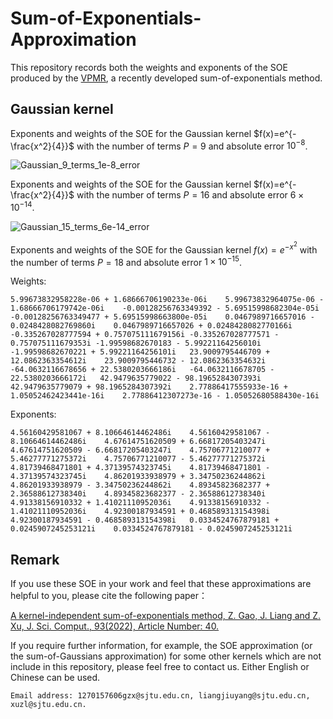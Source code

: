 # Sum-of-Exponentials-Approximation
This repository records both the weights and exponents of the SOE produced by the [VPMR](https://link.springer.com/article/10.1007/s10915-022-01999-1), a recently developed sum-of-exponentials method.

##  Gaussian kernel  ##
Exponents and weights of the SOE for the Gaussian kernel  $f(x)=e^{-\frac{x^2}{4}}$  with the number of terms $P=9$ and absolute error $10^{-8}$.

![Gaussian_9_terms_1e-8_error](https://github.com/LiangJiuyang/Sum-of-Exponentials-Approximation/tree/main/Screenshots/Gaussian_1e8_9term.png) 

Exponents and weights of the SOE for the Gaussian kernel  $f(x)=e^{-\frac{x^2}{4}}$  with the number of terms $P=16$ and absolute error $6\times 10^{-14}$.

![Gaussian_15_terms_6e-14_error](https://github.com/LiangJiuyang/Sum-of-Exponentials-Approximation/tree/main/Screenshots/Gaussian_6e14_15term.png) 

Exponents and weights of the SOE for the Gaussian kernel $f(x)=e^{-x^2}$ with the number of terms $P=18$ and absolute error $1\times 10^{-15}$.

Weights:
```
5.99673832958228e-06 + 1.68666706190233e-06i	5.99673832964075e-06 - 1.68666706179742e-06i	-0.00128256763349392 - 5.69515998682304e-05i	-0.00128256763349477 + 5.69515998663800e-05i	0.0467989716657016 - 0.0248428082769860i	0.0467989716657026 + 0.0248428082770166i	-0.335267028777594 + 0.757075111679156i	-0.335267028777571 - 0.757075111679353i	-1.99598682670183 - 5.99221164256010i	-1.99598682670221 + 5.99221164256101i	23.9009795446709 + 12.0862363354612i	23.9009795446732 - 12.0862363354632i	-64.0632116678656 + 22.5380203666186i	-64.0632116678705 - 22.5380203666172i	42.9479635779022 - 98.1965284307393i	42.9479635779079 + 98.1965284307392i	2.77886417555933e-16 + 1.05052462423441e-16i	2.77886412307273e-16 - 1.05052680588430e-16i
```
Exponents:
```
4.56160429581067 + 8.10664614462486i	4.56160429581067 - 8.10664614462486i	4.67614751620509 + 6.66817205403247i	4.67614751620509 - 6.66817205403247i	4.75706771210077 + 5.46277771275372i	4.75706771210077 - 5.46277771275372i	4.81739468471801 + 4.37139574323745i	4.81739468471801 - 4.37139574323745i	4.86201933938979 + 3.34750236244862i	4.86201933938979 - 3.34750236244862i	4.89345823682377 + 2.36588612738340i	4.89345823682377 - 2.36588612738340i	4.91338156910332 + 1.41021110952036i	4.91338156910332 - 1.41021110952036i	4.92300187934591 + 0.468589313154398i	4.92300187934591 - 0.468589313154398i	0.0334524767879181 + 0.0245907245253121i	0.0334524767879181 - 0.0245907245253121i
```

##  Remark  ##
If you use these SOE in your work and feel that these approximations are helpful to you, please cite the following paper：

[A kernel-independent sum-of-exponentials method, Z. Gao, J. Liang and Z. Xu, J. Sci. Comput., 93(2022), Article Number: 40.](https://link.springer.com/article/10.1007/s10915-022-01999-1)

If you require further information, for example, the SOE approximation (or the sum-of-Gaussians approximation) for some other kernels which are not include in this repository, please feel free to contact us. Either English or Chinese can be used.
```
Email address: 1270157606gzx@sjtu.edu.cn, liangjiuyang@sjtu.edu.cn, xuzl@sjtu.edu.cn.
```
